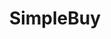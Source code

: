 ---
title: SimpleBuy
description: Buy gift cards or mobile refills from various businesses with Bitcoin.
homepage: https://simplebuy.io/en/
altFor: ['bitpay-wallet', 'dish-tv', 'gamesplanet', 'kinguin', 'microsoft', 'playasia', 'webhallen', 'egifter', 'gyft']
---